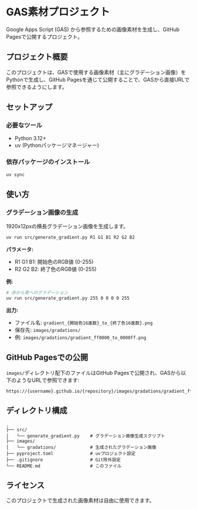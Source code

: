 # GAS素材プロジェクト

Google Apps Script (GAS) から参照するための画像素材を生成し、GitHub Pagesで公開するプロジェクト。

## プロジェクト概要

このプロジェクトは、GASで使用する画像素材（主にグラデーション画像）をPythonで生成し、GitHub Pagesを通じて公開することで、GASから直接URLで参照できるようにします。

## セットアップ

### 必要なツール

- Python 3.12+
- uv (Pythonパッケージマネージャー)

### 依存パッケージのインストール

```bash
uv sync
```

## 使い方

### グラデーション画像の生成

1920x12pxの横長グラデーション画像を生成します。

```bash
uv run src/generate_gradient.py R1 G1 B1 R2 G2 B2
```

**パラメータ:**
- R1 G1 B1: 開始色のRGB値 (0-255)
- R2 G2 B2: 終了色のRGB値 (0-255)

**例:**

```bash
# 赤から青へのグラデーション
uv run src/generate_gradient.py 255 0 0 0 0 255
```

**出力:**
- ファイル名: `gradient_{開始色16進数}_to_{終了色16進数}.png`
- 保存先: `images/gradations/`
- 例: `images/gradations/gradient_ff0000_to_0000ff.png`

## GitHub Pagesでの公開

`images/`ディレクトリ配下のファイルはGitHub Pagesで公開され、GASから以下のようなURLで参照できます:

```
https://{username}.github.io/{repository}/images/gradations/gradient_ff0000_to_0000ff.png
```

## ディレクトリ構成

```
.
├── src/
│   └── generate_gradient.py    # グラデーション画像生成スクリプト
├── images/
│   └── gradations/             # 生成されたグラデーション画像
├── pyproject.toml              # uvプロジェクト設定
├── .gitignore                  # Git除外設定
└── README.md                   # このファイル
```

## ライセンス

このプロジェクトで生成された画像素材は自由に使用できます。
